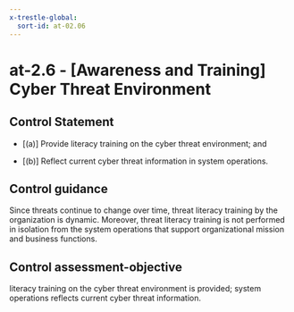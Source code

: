 ```yaml
---
x-trestle-global:
  sort-id: at-02.06
---
```


# at-2.6 - \[Awareness and Training\] Cyber Threat Environment

## Control Statement

- \[(a)\] Provide literacy training on the cyber threat environment; and

- \[(b)\] Reflect current cyber threat information in system operations.

## Control guidance

Since threats continue to change over time, threat literacy training by the organization is dynamic. Moreover, threat literacy training is not performed in isolation from the system operations that support organizational mission and business functions.

## Control assessment-objective

literacy training on the cyber threat environment is provided;
system operations reflects current cyber threat information.
